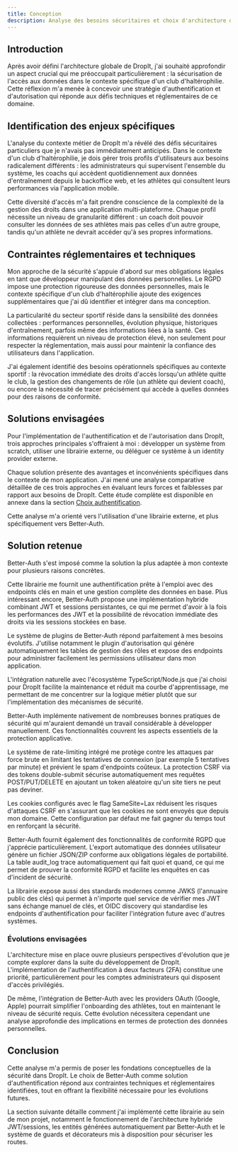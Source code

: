 ```yaml
---
title: Conception
description: Analyse des besoins sécuritaires et choix d'architecture d'authentification pour DropIt
---
```


## Introduction

Après avoir défini l'architecture globale de DropIt, j'ai souhaité approfondir un aspect crucial qui me préoccupait particulièrement : la sécurisation de l'accès aux données dans le contexte spécifique d'un club d'haltérophilie. Cette réflexion m'a menée à concevoir une stratégie d'authentification et d'autorisation qui réponde aux défis techniques et réglementaires de ce domaine.

## Identification des enjeux spécifiques

L'analyse du contexte métier de DropIt m'a révélé des défis sécuritaires particuliers que je n'avais pas immédiatement anticipés. Dans le contexte d'un club d'haltérophilie, je dois gérer trois profils d'utilisateurs aux besoins radicalement différents : les administrateurs qui supervisent l'ensemble du système, les coachs qui accèdent quotidiennement aux données d'entraînement depuis le backoffice web, et les athlètes qui consultent leurs performances via l'application mobile.

Cette diversité d'accès m'a fait prendre conscience de la complexité de la gestion des droits dans une application multi-plateforme. Chaque profil nécessite un niveau de granularité différent : un coach doit pouvoir consulter les données de ses athlètes mais pas celles d'un autre groupe, tandis qu'un athlète ne devrait accéder qu'à ses propres informations.

## Contraintes réglementaires et techniques

Mon approche de la sécurité s'appuie d'abord sur mes obligations légales en tant que développeur manipulant des données personnelles. Le RGPD impose une protection rigoureuse des données personnelles, mais le contexte spécifique d'un club d'haltérophilie ajoute des exigences supplémentaires que j'ai dû identifier et intégrer dans ma conception.

La particularité du secteur sportif réside dans la sensibilité des données collectées : performances personnelles, évolution physique, historiques d'entraînement, parfois même des informations liées à la santé. Ces informations requièrent un niveau de protection élevé, non seulement pour respecter la réglementation, mais aussi pour maintenir la confiance des utilisateurs dans l'application.

J'ai également identifié des besoins opérationnels spécifiques au contexte sportif : la révocation immédiate des droits d'accès lorsqu'un athlète quitte le club, la gestion des changements de rôle (un athlète qui devient coach), ou encore la nécessité de tracer précisément qui accède à quelles données pour des raisons de conformité.

## Solutions envisagées

Pour l'implémentation de l'authentification et de l'autorisation dans DropIt, trois approches principales s'offraient à moi : développer un système from scratch, utiliser une librairie externe, ou déléguer ce système à un identity provider externe.

Chaque solution présente des avantages et inconvénients spécifiques dans le contexte de mon application. J'ai mené une analyse comparative détaillée de ces trois approches en évaluant leurs forces et faiblesses par rapport aux besoins de DropIt. Cette étude complète est disponible en annexe dans la section [Choix authentification](/annexes/authentifications/).

Cette analyse m'a orienté vers l'utilisation d'une librairie externe, et plus spécifiquement vers Better-Auth.

## Solution retenue

Better-Auth s'est imposé comme la solution la plus adaptée à mon contexte pour plusieurs raisons concrètes.

Cette librairie me fournit une authentification prête à l'emploi avec des endpoints clés en main et une gestion complète des données en base. Plus intéressant encore, Better-Auth propose une implémentation hybride combinant JWT et sessions persistantes, ce qui me permet d'avoir à la fois les performances des JWT et la possibilité de révocation immédiate des droits via les sessions stockées en base.

Le système de plugins de Better-Auth répond parfaitement à mes besoins évolutifs. J'utilise notamment le plugin d'autorisation qui génère automatiquement les tables de gestion des rôles et expose des endpoints pour administrer facilement les permissions utilisateur dans mon application.

L'intégration naturelle avec l'écosystème TypeScript/Node.js que j'ai choisi pour DropIt facilite la maintenance et réduit ma courbe d'apprentissage, me permettant de me concentrer sur la logique métier plutôt que sur l'implémentation des mécanismes de sécurité.

Better-Auth implémente nativement de nombreuses bonnes pratiques de sécurité qui m'auraient demandé un travail considérable à développer manuellement. Ces fonctionnalités couvrent les aspects essentiels de la protection applicative.

Le système de rate-limiting intégré me protège contre les attaques par force brute en limitant les tentatives de connexion (par exemple 5 tentatives par minute) et prévient le spam d'endpoints coûteux. La protection CSRF via des tokens double-submit sécurise automatiquement mes requêtes POST/PUT/DELETE en ajoutant un token aléatoire qu'un site tiers ne peut pas deviner.

Les cookies configurés avec le flag SameSite=Lax réduisent les risques d'attaques CSRF en s'assurant que les cookies ne sont envoyés que depuis mon domaine. Cette configuration par défaut me fait gagner du temps tout en renforçant la sécurité.

Better-Auth fournit également des fonctionnalités de conformité RGPD que j'apprécie particulièrement. L'export automatique des données utilisateur génère un fichier JSON/ZIP conforme aux obligations légales de portabilité. La table audit_log trace automatiquement qui fait quoi et quand, ce qui me permet de prouver la conformité RGPD et facilite les enquêtes en cas d'incident de sécurité.

La librairie expose aussi des standards modernes comme JWKS (l'annuaire public des clés) qui permet à n'importe quel service de vérifier mes JWT sans échange manuel de clés, et OIDC discovery qui standardise les endpoints d'authentification pour faciliter l'intégration future avec d'autres systèmes.

### Évolutions envisagées

L'architecture mise en place ouvre plusieurs perspectives d'évolution que je compte explorer dans la suite du développement de DropIt. L'implémentation de l'authentification à deux facteurs (2FA) constitue une priorité, particulièrement pour les comptes administrateurs qui disposent d'accès privilégiés.

De même, l'intégration de Better-Auth avec les providers OAuth (Google, Apple) pourrait simplifier l'onboarding des athlètes, tout en maintenant le niveau de sécurité requis. Cette évolution nécessitera cependant une analyse approfondie des implications en termes de protection des données personnelles.

## Conclusion

Cette analyse m'a permis de poser les fondations conceptuelles de la sécurité dans DropIt. Le choix de Better-Auth comme solution d'authentification répond aux contraintes techniques et réglementaires identifiées, tout en offrant la flexibilité nécessaire pour les évolutions futures.

La section suivante détaille comment j'ai implémenté cette librairie au sein de mon projet, notamment le fonctionnement de l'architecture hybride JWT/sessions, les entités générées automatiquement par Better-Auth et le système de guards et décorateurs mis à disposition pour sécuriser les routes.